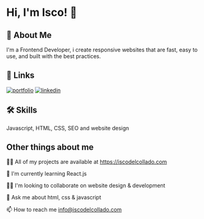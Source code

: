 
# Hi, I'm Isco! 👋


## 🚀 About Me
I'm a Frontend Developer, i create responsive websites that are fast, easy to use, and built with the best practices.


## 🔗 Links
[![portfolio](https://img.shields.io/badge/my_portfolio-000?style=for-the-badge&logo=ko-fi&logoColor=white)](https://iscodelcollado.com/)
[![linkedin](https://img.shields.io/badge/linkedin-0A66C2?style=for-the-badge&logo=linkedin&logoColor=white)](https://www.linkedin.com/in/franciscodelcollados/)


## 🛠 Skills
Javascript, HTML, CSS, SEO and website design


## Other things about me 
👩‍💻 All of my projects are available at https://iscodelcollado.com

🧠 I'm currently learning React.js

👯‍♀️ I'm looking to collaborate on website design & development

💬 Ask me about html, css & javascript

📫 How to reach me info@iscodelcollado.com


